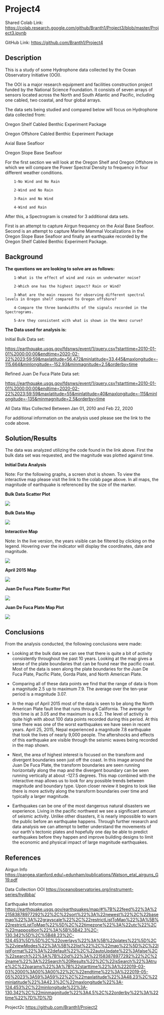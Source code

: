 # Project4
Shared Colab Link:
https://colab.research.google.com/github/Branth1/Project3/blob/master/Project3.ipynb

GitHub Link:
https://github.com/Branth1/Project4
## Description

This is a study of some Hydrophone data collected by the Ocean Observatory Initiative (OOI). 

The OOI is a major research equipment and facilities construction project funded by the National Science Foundation. It consists of seven arrays of sensors located across the North and South Atlantic and Pacific, including one cabled, two coastal, and four global arrays.

The data sets being studied and compared below will focus on Hydrophone data collected from:

Oregon Shelf Cabled Benthic Experiment Package

Oregon Offshore Cabled Benthic Experiment Package

Axial Base Seafloor

Oregon Slope Base Seafloor

For the first section we will look at the Oregon Shelf and Oregon Offshore in which we will compare the Power Spectral Density to frequency in four different weather conditions.

        1-No Wind and No Rain

        2-Wind and No Rain

        3-Rain and No Wind
        
        4-Wind and Rain

After this, a Spectrogram is created for 3 additional data sets.

First is an attempt to capture Airgun frequency on the Axial Base Seafloor. Second is an attempt to capture Marine Mammal Vocalizations in the Oregon Slope Base Seafloor and finally an earthquake recorded by the Oregon Shelf Cabled Benthic Experiment Package.

## Background

**The questions we are looking to solve are as follows:**

        1-What is the effect of wind and rain on underwater noise?

        2-Which one has the highest impact? Rain or Wind?

        3-What are the main reasons for observing different spectral levels in Oregon shelf compared to Oregon offshore?

        4-Compare the three bandwidths of the signals recorded in the Spectrograms. 

        5-Are they consistent with what is shown in the Wenz curve?

**The Data used for analysis is:**

Initial Bulk Data set:

https://earthquake.usgs.gov/fdsnws/event/1/query.csv?starttime=2010-01-01%2000:00:00&endtime=2020-02-22%2023:59:59&maxlatitude=56.472&minlatitude=33.445&maxlongitude=-115.664&minlongitude=-152.93&minmagnitude=2.5&orderby=time

Refined Juan De Fuca Plate Data set:

https://earthquake.usgs.gov/fdsnws/event/1/query.csv?starttime=2010-01-01%2000:00:00&endtime=2020-02-22%2023:59:59&maxlatitude=55&minlatitude=40&maxlongitude=-115&minlongitude=-135&minmagnitude=2.5&orderby=time

All Data Was Collected Between Jan 01, 2010 and Feb 22, 2020

For additional information on the analysis used please see the link to the code above.

## Solution/Results

The data was analyzed utilizing the code found in the link above. First the bulk data set was requested, and the magnitude was plotted against time.

**Initial Data Analysis**

Note: For the following graphs, a screen shot is shown. To view the interactive map please visit the link to the colab page above. In all maps, the magnitude of earthquake is referenced by the size of the marker.

**Bulk Data Scatter Plot**

![](https://github.com/Branth1/Project3/blob/master/Bulk%20Scatter.png?raw=true)

**Bulk Data Map**

![](https://github.com/Branth1/Project3/blob/master/Bulk%20Map.png?raw=true)

**Interactive Map**

Note: In the live version, the years visible can be filtered by clicking on the legend. Hovering over the indicator will display the coordinates, date and magnitude.

![](https://github.com/Branth1/Project3/blob/master/Interactive%20Map.png?raw=true)

**April 2015 Map**

![](https://github.com/Branth1/Project3/blob/master/April%202015.png?raw=true)

**Juan De Fuca Plate Scatter Plot**

![](https://github.com/Branth1/Project3/blob/master/Juan%20De%20Fuca%20Scatter.png?raw=true)

**Juan De Fuca Plate Map Plot**

![](https://github.com/Branth1/Project3/blob/master/Juan%20Map.png?raw=true)

## Conclusions
From the analysis conducted, the following conclusions were made:

* Looking at the bulk data we can see that there is quite a bit of activity consistently throughout the past 10 years. Looking at the map gives a sense of the plate boundaries that can be found near the pacific coast. Most of the data is seen along the plate boundaries for the Juan De Fuca Plate, Pacific Plate, Gorda Plate, and North American Plate. 

* Comparing all of these data points we find that the range of data is from a magnitude 2.5 up to maximum 7.9. The average over the ten-year period is a magnitude 3.07.

* In the map of April 2015 most of the data is seen to be along the North American Plate fault line that runs through California. The average for this time is at 3.05 and the maximum is a 6.2. The level of activity is quite high with about 100 data points recorded during this period. At this time there was one of the worst earthquakes we have seen in recent years. April 25, 2015, Nepal experienced a magnitude 7.8 earthquake that took the lives of nearly 9,000 people. The aftershocks and effects of this earthquake are visible through the seismic waves being recorded in the map shown. 

* Next, the area of highest interest is focused on the transform and divergent boundaries seen just off the coast. In this image around the Juan De Fuca Plate, the transform boundaries are seen running horizontally along the map and the divergent boundary can be seen running vertically at about -127.5 degrees. This map combined with the interactive map allows us to look for any possible trends between magnitude and boundary type. Upon closer review it begins to look like there is more activity along the transform boundaries over time and typically a larger magnitude.

* Earthquakes can be one of the most dangerous natural disasters we experience. Living in the pacific northwest we see a significant amount of seismic activity. Unlike other disasters, it is nearly impossible to warn the public before an earthquake happens. Through further research and data analysis we can attempt to better understand the movements of our earth's tectonic plates and hopefully one day be able to predict earthquakes before they happen and improve building designs to limit the economic and physical impact of large magnitude earthquakes. 


## References

Airgun Info
https://pangea.stanford.edu/~edunham/publications/Watson_etal_airguns_G19.pdf

Data Collection OOI
https://oceanobservatories.org/instrument-series/hydbba/

Earthquake Information
https://earthquake.usgs.gov/earthquakes/map/#%7B%22feed%22%3A%221583878977292%22%2C%22sort%22%3A%22newest%22%2C%22basemap%22%3A%22grayscale%22%2C%22restrictListToMap%22%3A%5B%22restrictListToMap%22%5D%2C%22timezone%22%3A%22utc%22%2C%22mapposition%22%3A%5B%5B42.3%2C-130.342%5D%2C%5B48.23%2C-124.453%5D%5D%2C%22overlays%22%3A%5B%22plates%22%5D%2C%22viewModes%22%3A%5B%22list%22%2C%22map%22%5D%2C%22listFormat%22%3A%22default%22%2C%22autoUpdate%22%3Afalse%2C%22search%22%3A%7B%22id%22%3A%221583878977292%22%2C%22name%22%3A%22Search%20Results%22%2C%22isSearch%22%3Atrue%2C%22params%22%3A%7B%22starttime%22%3A%222019-03-03%2000%3A00%3A00%22%2C%22endtime%22%3A%222019-05-05%2023%3A59%3A59%22%2C%22maxlatitude%22%3A48.23%2C%22minlatitude%22%3A42.3%2C%22maxlongitude%22%3A-124.453%2C%22minlongitude%22%3A-130.342%2C%22minmagnitude%22%3A4.5%2C%22orderby%22%3A%22time%22%7D%7D%7D

Project2c
https://github.com/Branth1/Project2
